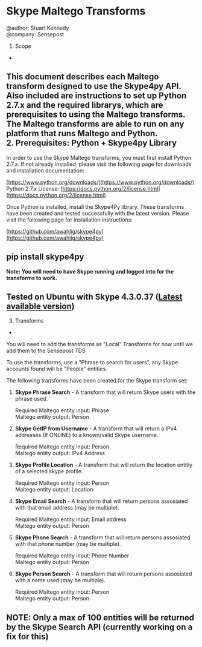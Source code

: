 Skype Maltego Transforms
=======
@author: Stuart Kennedy  
@company: Sensepost  

1. Scope
-
This document describes each Maltego transform designed to use the Skype4py API. Also included are instructions to set up Python 2.7.x and the required librarys, which are prerequisites to using the Maltego transforms. The Maltego transforms are able to run on any platform that runs Maltego and Python. 
<br>
2. Prerequisites: Python + Skype4py Library
-
In order to use the Skype Maltego transforms, you must first install Python 2.7.x. If not already installed, please visit the following page for downloads and installation documentation:<br>

[https://www.python.org/downloads/](https://www.python.org/downloads/)  
Python 2.7.x License: [https://docs.python.org/2/license.html](https://docs.python.org/2/license.html)<br>

Once Python is installed, install the Skype4Py library. These transforms have been created and tested successfully with the latest version. Please visit the following page for installation instructions:

[https://github.com/awahlig/skype4py](https://github.com/awahlig/skype4py)

<b>pip install skype4py</b>
-
<b>Note: You will need to have Skype running and logged into for the transforms to work.</b>

Tested on Ubuntu with Skype 4.3.0.37 ([Latest available version](http://www.skype.com/en/download-skype/skype-for-linux/))
-
3. Transforms
-
You will need to add the transforms as "Local" Transforms for now until we add them to the Sensepost TDS

To use the transforms, use a "Phrase to search for users", any Skype accounts found will be "People" entities.

The following transforms have been created for the Skype transform set: 
 
1. **Skype Phrase Search**  - A transform that will return Skype users with the phrase used.  
	
	Required Maltego entity input: Phrase  
	Maltego entity output: Person

2. **Skype GetIP from Username** - A transform that will return a IPv4 addresses (If ONLINE) to a known/valid Skype username. 

	Required Maltego entity input: Person  
	Maltego entity output: IPv4 Address

3. **Skype Profile Location** - A transform that will return the location entitiy of a selected skype profile.  

	Required Maltego entity input: Person  
	Maltego entity output: Location
	
4. **Skype Email Search** - A transform that will return persons assosiated with that email address (may be multiple).  

	Required Maltego entity input: Email address  
	Maltego entity output: Person
	
5. **Skype Phone Search** - A transform that will return persons assosiated with that phone number (may be multiple).  

	Required Maltego entity input: Phone Number  
	Maltego entity output: Person

5. **Skype Person Search** - A transform that will return persons assosiated with a name used (may be multiple).  

	Required Maltego entity input: Person  
	Maltego entity output: Person
	
## NOTE: Only a max of 100 entities will be returned by the Skype Search API (currently working on a fix for this)
